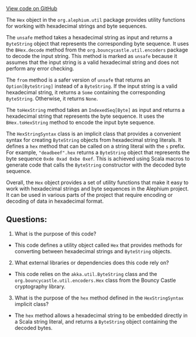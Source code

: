 [View code on GitHub](https://github.com/alephium/alephium/util/src/main/scala/org/alephium/util/Hex.scala)

The `Hex` object in the `org.alephium.util` package provides utility functions for working with hexadecimal strings and byte sequences. 

The `unsafe` method takes a hexadecimal string as input and returns a `ByteString` object that represents the corresponding byte sequence. It uses the `BHex.decode` method from the `org.bouncycastle.util.encoders` package to decode the input string. This method is marked as `unsafe` because it assumes that the input string is a valid hexadecimal string and does not perform any error checking. 

The `from` method is a safer version of `unsafe` that returns an `Option[ByteString]` instead of a `ByteString`. If the input string is a valid hexadecimal string, it returns a `Some` containing the corresponding `ByteString`. Otherwise, it returns `None`. 

The `toHexString` method takes an `IndexedSeq[Byte]` as input and returns a hexadecimal string that represents the byte sequence. It uses the `BHex.toHexString` method to encode the input byte sequence. 

The `HexStringSyntax` class is an implicit class that provides a convenient syntax for creating `ByteString` objects from hexadecimal string literals. It defines a `hex` method that can be called on a string literal with the `s` prefix. For example, `"deadbeef".hex` returns a `ByteString` object that represents the byte sequence `0xde 0xad 0xbe 0xef`. This is achieved using Scala macros to generate code that calls the `ByteString` constructor with the decoded byte sequence. 

Overall, the `Hex` object provides a set of utility functions that make it easy to work with hexadecimal strings and byte sequences in the Alephium project. It can be used in various parts of the project that require encoding or decoding of data in hexadecimal format.
## Questions: 
 1. What is the purpose of this code?
- This code defines a utility object called `Hex` that provides methods for converting between hexadecimal strings and `ByteString` objects.

2. What external libraries or dependencies does this code rely on?
- This code relies on the `akka.util.ByteString` class and the `org.bouncycastle.util.encoders.Hex` class from the Bouncy Castle cryptography library.

3. What is the purpose of the `hex` method defined in the `HexStringSyntax` implicit class?
- The `hex` method allows a hexadecimal string to be embedded directly in a Scala string literal, and returns a `ByteString` object containing the decoded bytes.